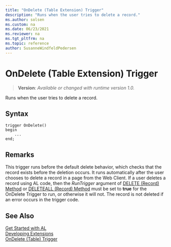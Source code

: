 ```yaml
---
title: "OnDelete (Table Extension) Trigger"
description: "Runs when the user tries to delete a record."
ms.author: solsen
ms.custom: na
ms.date: 06/23/2021
ms.reviewer: na
ms.tgt_pltfrm: na
ms.topic: reference
author: SusanneWindfeldPedersen
---
```

[//]: # (START>DO_NOT_EDIT)
[//]: # (IMPORTANT:Do not edit any of the content between here and the END>DO_NOT_EDIT.)
[//]: # (Any modifications should be made in the .xml files in the ModernDev repo.)

# OnDelete (Table Extension) Trigger
> **Version**: _Available or changed with runtime version 1.0._

Runs when the user tries to delete a record.


## Syntax
```AL
trigger OnDelete()
begin
    ...
end;
```



[//]: # (IMPORTANT: END>DO_NOT_EDIT)

## Remarks  
 This trigger runs before the default delete behavior, which checks that the record exists before the deletion occurs. It runs automatically after the user chooses to delete a record in a page from the Web Client. If a user deletes a record using AL code, then the *RunTrigger* argument of [DELETE (Record) Method](../../methods-auto/record/record-delete-method.md) or [DELETEALL (Record) Method](../../methods-auto/record/record-deleteall-method.md) must be set to **true** for the OnDelete Trigger to run, or otherwise it will not. The record is not deleted if an error occurs in the trigger code.  

## See Also  
[Get Started with AL](../../devenv-get-started.md)  
[Developing Extensions](../../devenv-dev-overview.md)  
[OnDelete (Table) Trigger](../table/devenv-ondelete-table-trigger.md)

